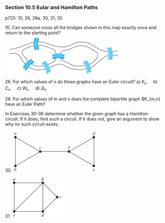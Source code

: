 ### Section 10.5 Eular and Hamilton Paths
p725: 10, 26, 28a, 30, 31, 35

10\. Can someone cross all the bridges shown in this map exactly once and return to the starting point?
![Graph](../assets/1005_10.png)

26\. For which values of n do these graphs have an Euler circuit?
a) $K_n$ &emsp; b) $C_n$ &emsp; c) $W_n$ &emsp; d) $Q_n$

28\. For which values of m and n does the complete bipartite graph $K_{m,n} have an Euler Path?

In Exercises 30–36 determine whether the given graph has a Hamilton circuit. If it does, find such a circuit. If it does not, give an argument to show why no such circuit exists.

30\. ![Graph](../assets/1005_30.png)

31\. ![Graph](../assets/1005_31.png)
